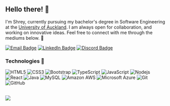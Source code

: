 ## Hello there! 👋
I'm Shrey, currently pursuing my bachelor's degree in Software Engineering at the [University of Auckland](https://www.auckland.ac.nz/). I am always open for collaboration, and working on innovative ideas. Feel free to connect with me through the mediums below. 🙂

[![Email Badge](https://img.shields.io/badge/-shreym.tailor@gmail.com-c14438?style=flat-square&logo=Gmail&logoColor=white&link=mailto:shreym.tailor@gmail.com)](mailto:shreym.tailor@gmail.com)
[![LinkedIn Badge](https://img.shields.io/badge/-shreytailor-%230077B5.svg?&style=flat-square&logo=linkedin&logoColor=white)](https://linkedin.com/in/shreytailor/)
[![Discord Badge](https://img.shields.io/badge/HelloWorld%233069-%237289DA.svg?&style=flat-square&logo=discord&logoColor=white)](asd)


### Technologies 🤖
![HTML5](https://img.shields.io/badge/-HTML5-E34F26?style=flat-square&logo=html5&logoColor=white)
![CSS3](https://img.shields.io/badge/-CSS3-1572B6?style=flat-square&logo=css3)
![Bootstrap](https://img.shields.io/badge/-Bootstrap-563D7C?style=flat-square&logo=bootstrap)
![TypeScript](https://img.shields.io/badge/-TypeScript-007ACC?style=flat-square&logo=typescript)
![JavaScript](https://img.shields.io/badge/-JavaScript-black?style=flat-square&logo=javascript)
![Nodejs](https://img.shields.io/badge/-Nodejs-black?style=flat-square&logo=Node.js)
![React](https://img.shields.io/badge/-React-black?style=flat-square&logo=react)
![Java](https://img.shields.io/badge/-java-E34A86?style=flat-square&logo=java)
![MySQL](https://img.shields.io/badge/-MySQL-black?style=flat-square&logo=mysql)
![Amazon AWS](https://img.shields.io/badge/Amazon%20AWS-232F3E?style=flat-square&logo=amazon-aws)
![Microsoft Azure](https://img.shields.io/badge/Microsoft%20Azure-232F7E?style=flat-square&logo=microsoft-azure)
![Git](https://img.shields.io/badge/-Git-black?style=flat-square&logo=git)
![GitHub](https://img.shields.io/badge/-GitHub-181717?style=flat-square&logo=github)

<br/>

<a href="https://github.com/shreytailor">
  <img align="center" src="https://github-readme-stats.vercel.app/api?username=shreytailor&hide_rank=true&count_private=true" />
</a>

<!--
**shreytailor/shreytailor** is a ✨ _special_ ✨ repository because its `README.md` (this file) appears on your GitHub profile.

Here are some ideas to get you started:

- 🔭 I’m currently working on ...
- 🌱 I’m currently learning ...
- 👯 I’m looking to collaborate on ...
- 🤔 I’m looking for help with ...
- 💬 Ask me about ...
- 📫 How to reach me: ...
- 😄 Pronouns: ...
- ⚡ Fun fact: ...
-->
